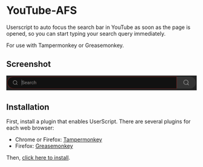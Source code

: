 # YouTube-AFS
Userscript to auto focus the search bar in YouTube as soon as the page is opened, so you can start typing your search query immediately.

For use with Tampermonkey or Greasemonkey.

Screenshot
------------
<img alt="screenshot-1" width="1024px" src="screenshot-1.png" />

Installation
------------

First, install a plugin that enables UserScript. There are several plugins for each web browser:

- Chrome or Firefox: [Tampermonkey](https://www.tampermonkey.net/)
- Firefox: [Greasemonkey](https://addons.mozilla.org/en-US/firefox/addon/greasemonkey/)

Then, [click here to install](https://gist.github.com/HaroldPetersInskipp/5129292f3750d99735c2a8b352a5651c/raw/848abedb8322a4ae48760f446aebb8367325c1c1/youtube-afs.user.js).
